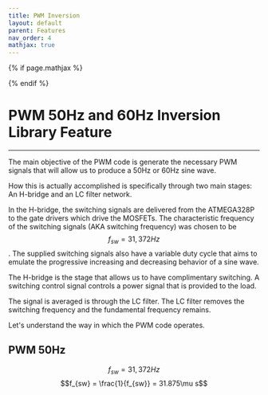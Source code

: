 ```yaml
---
title: PWM Inversion
layout: default
parent: Features
nav_order: 4
mathjax: true
---
```


<!-- To enable math equation formatting -->
{% if page.mathjax %}
  <!-- Polyfill for older browsers (optional) -->
  <script type="text/javascript" async 
    src="https://polyfill.io/v3/polyfill.min.js?features=es6">
  </script>

  <!-- MathJax v3 for LaTeX rendering -->
  <script type="text/javascript" async 
    id="MathJax-script" 
    src="https://cdn.jsdelivr.net/npm/mathjax@3/es5/tex-mml-chtml.js">
  </script>

  <!-- Custom MathJax Configuration -->
  <script type="text/javascript">
    MathJax = {
      tex: {
        inlineMath: [['$', '$'], ['\\(', '\\)']],
        displayMath: [['$$', '$$'], ['\\[', '\\]']],
      }
    };
  </script>
{% endif %}

# **PWM 50Hz and 60Hz Inversion Library Feature**
***

The main objective of the PWM code is generate the necessary PWM signals that will allow us to produce a 50Hz or 60Hz sine wave. 




How this is actually accomplished is specifically through two main stages: An H-bridge and an LC filter network. 

In the H-bridge, the switching signals are delivered from the ATMEGA328P to the gate drivers which drive the MOSFETs. The characteristic frequency of the switching signals (AKA switching frequency) was chosen to be $$f_{sw} = 31,372Hz$$. The supplied switching signals also have a variable duty cycle that aims to emulate the progressive increasing and decreasing behavior of a sine wave.


The H-bridge is the stage that allows us to have complimentary switching. A switching control signal controls a power signal that is provided to the load. 

The signal is averaged is through the LC filter. The LC filter removes the switching frequency and the fundamental frequency remains.




Let's understand the way in which the PWM code operates. 

## PWM 50Hz
$$f_{sw} = 31,372Hz$$
$$f_{sw} = \frac{1}{f_{sw}} = 31.875\mu s$$ 




